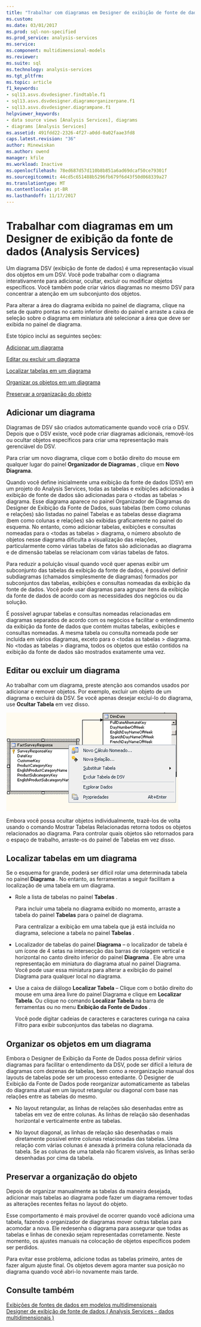 ```yaml
---
title: "Trabalhar com diagramas em Designer de exibição de fonte de dados (Analysis Services) | Microsoft Docs"
ms.custom: 
ms.date: 03/01/2017
ms.prod: sql-non-specified
ms.prod_service: analysis-services
ms.service: 
ms.component: multidimensional-models
ms.reviewer: 
ms.suite: sql
ms.technology: analysis-services
ms.tgt_pltfrm: 
ms.topic: article
f1_keywords:
- sql13.asvs.dsvdesigner.findtable.f1
- sql13.asvs.dsvdesigner.diagramorganizerpane.f1
- sql13.asvs.dsvdesigner.diagrampane.f1
helpviewer_keywords:
- data source views [Analysis Services], diagrams
- diagrams [Analysis Services]
ms.assetid: 491fdd22-2326-4f27-a0dd-0a02faae3fd8
caps.latest.revision: "36"
author: Minewiskan
ms.author: owend
manager: kfile
ms.workload: Inactive
ms.openlocfilehash: 78ed687d57d110b8b851a6ad69dcaf50ce79301f
ms.sourcegitcommit: 44cd5c651488b5296fb679f6d43f50d068339a27
ms.translationtype: MT
ms.contentlocale: pt-BR
ms.lasthandoff: 11/17/2017
---
```

# <a name="work-with-diagrams-in-data-source-view-designer-analysis-services"></a>Trabalhar com diagramas em um Designer de exibição da fonte de dados (Analysis Services)
  Um diagrama DSV (exibição de fonte de dados) é uma representação visual dos objetos em um DSV. Você pode trabalhar com o diagrama interativamente para adicionar, ocultar, excluir ou modificar objetos específicos. Você também pode criar vários diagramas no mesmo DSV para concentrar a atenção em um subconjunto dos objetos.  
  
 Para alterar a área do diagrama exibida no painel de diagrama, clique na seta de quatro pontas no canto inferior direito do painel e arraste a caixa de seleção sobre o diagrama em miniatura até selecionar a área que deve ser exibida no painel de diagrama.  
  
 Este tópico inclui as seguintes seções:  
  
 [Adicionar um diagrama](#bkmk_add)  
  
 [Editar ou excluir um diagrama](#bkmk_edit)  
  
 [Localizar tabelas em um diagrama](#bkmk_findtables)  
  
 [Organizar os objetos em um diagrama](#bkmk_arrangeobjects)  
  
 [Preservar a organização do objeto](#bkmk_preserve)  
  
##  <a name="bkmk_add"></a> Adicionar um diagrama  
 Diagramas de DSV são criados automaticamente quando você cria o DSV. Depois que o DSV existe, você pode criar diagramas adicionais, removê-los ou ocultar objetos específicos para criar uma representação mais gerenciável do DSV.  
  
 Para criar um novo diagrama, clique com o botão direito do mouse em qualquer lugar do painel **Organizador de Diagramas** , clique em **Novo Diagrama**.  
  
 Quando você define inicialmente uma exibição da fonte de dados (DSV) em um projeto do Analysis Services, todas as tabelas e exibições adicionadas à exibição de fonte de dados são adicionadas para o \<todas as tabelas > diagrama. Esse diagrama aparece no painel Organizador de Diagramas do Designer de Exibição da Fonte de Dados, suas tabelas (bem como colunas e relações) são listadas no painel Tabelas e as tabelas desse diagrama (bem como colunas e relações) são exibidas graficamente no painel do esquema. No entanto, como adicionar tabelas, exibições e consultas nomeadas para o \<todas as tabelas > diagrama, o número absoluto de objetos nesse diagrama dificulta a visualização das relações, particularmente como várias tabelas de fatos são adicionadas ao diagrama e de dimensão tabelas se relacionam com várias tabelas de fatos.  
  
 Para reduzir a poluição visual quando você quer apenas exibir um subconjunto das tabelas da exibição da fonte de dados, é possível definir subdiagramas (chamados simplesmente de diagramas) formados por subconjuntos das tabelas, exibições e consultas nomeadas da exibição da fonte de dados. Você pode usar diagramas para agrupar itens da exibição da fonte de dados de acordo com as necessidades dos negócios ou da solução.  
  
 É possível agrupar tabelas e consultas nomeadas relacionadas em diagramas separados de acordo com os negócios e facilitar o entendimento da exibição da fonte de dados que contém muitas tabelas, exibições e consultas nomeadas. A mesma tabela ou consulta nomeada pode ser incluída em vários diagramas, exceto para o \<todas as tabelas > diagrama. No \<todas as tabelas > diagrama, todos os objetos que estão contidos na exibição da fonte de dados são mostrados exatamente uma vez.  
  
##  <a name="bkmk_edit"></a> Editar ou excluir um diagrama  
 Ao trabalhar com um diagrama, preste atenção aos comandos usados por adicionar e remover objetos. Por exemplo, excluir um objeto de um diagrama o excluirá da DSV. Se você apenas desejar excluí-lo do diagrama, use **Ocultar Tabela** em vez disso.  
  
 ![Captura de tela de espaço de trabalho de diagrama, menu de atalho](../../analysis-services/multidimensional-models/media/ssas-olapdsv-diagram.gif "captura de tela de espaço de trabalho de diagrama, menu de atalho")  
  
 Embora você possa ocultar objetos individualmente, trazê-los de volta usando o comando Mostrar Tabelas Relacionadas retorna todos os objetos relacionados ao diagrama. Para controlar quais objetos são retornados para o espaço de trabalho, arraste-os do painel de Tabelas em vez disso.  
  
##  <a name="bkmk_findtables"></a> Localizar tabelas em um diagrama  
 Se o esquema for grande, poderá ser difícil rolar uma determinada tabela no painel **Diagrama** . No entanto, as ferramentas a seguir facilitam a localização de uma tabela em um diagrama.  
  
-   Role a lista de tabelas no painel **Tabelas** .  
  
     Para incluir uma tabela no diagrama exibido no momento, arraste a tabela do painel **Tabelas** para o painel de diagrama.  
  
     Para centralizar a exibição em uma tabela que já está incluída no diagrama, selecione a tabela no painel **Tabelas** .  
  
-   Localizador de tabelas do painel **Diagrama** – o localizador de tabela é um ícone de 4 setas na intersecção das barras de rolagem vertical e horizontal no canto direito inferior do painel **Diagrama** . Ele abre uma representação em miniatura do diagrama atual no painel Diagrama. Você pode usar essa miniatura para alterar a exibição do painel Diagrama para qualquer local no diagrama.  
  
-   Use a caixa de diálogo **Localizar Tabela** – Clique com o botão direito do mouse em uma área livre do painel Diagrama e clique em **Localizar Tabela**. Ou clique no comando **Localizar Tabela** na barra de ferramentas ou no menu **Exibição da Fonte de Dados** .  
  
     Você pode digitar cadeias de caracteres e caracteres curinga na caixa Filtro para exibir subconjuntos das tabelas no diagrama.  
  
##  <a name="bkmk_arrangeobjects"></a> Organizar os objetos em um diagrama  
 Embora o Designer de Exibição da Fonte de Dados possa definir vários diagramas para facilitar o entendimento da DSV, pode ser difícil a leitura de diagramas com dezenas de tabelas, bem como a reorganização manual dos layouts de tabelas pode ser um processo entediante. O Designer de Exibição da Fonte de Dados pode reorganizar automaticamente as tabelas do diagrama atual em um layout retangular ou diagonal com base nas relações entre as tabelas do mesmo.  
  
-   No layout retangular, as linhas de relações são desenhadas entre as tabelas em vez de entre colunas. As linhas de relação são desenhadas horizontal e verticalmente entre as tabelas.  
  
-   No layout diagonal, as linhas de relação são desenhadas o mais diretamente possível entre colunas relacionadas das tabelas. Uma relação com várias colunas é anexada à primeira coluna relacionada da tabela. Se as colunas de uma tabela não ficarem visíveis, as linhas serão desenhadas por cima da tabela.  
  
##  <a name="bkmk_preserve"></a> Preservar a organização do objeto  
 Depois de organizar manualmente as tabelas da maneira desejada, adicionar mais tabelas ao diagrama pode fazer um diagrama remover todas as alterações recentes feitas no layout do objeto.  
  
 Esse comportamento é mais provável de ocorrer quando você adiciona uma tabela, fazendo o organizador de diagramas mover outras tabelas para acomodar a nova. Ele redesenha o diagrama para assegurar que todas as tabelas e linhas de conexão sejam representadas corretamente. Neste momento, os ajustes manuais na colocação de objetos específicos podem ser perdidos.  
  
 Para evitar esse problema, adicione todas as tabelas primeiro, antes de fazer algum ajuste final. Os objetos devem agora manter sua posição no diagrama quando você abri-lo novamente mais tarde.  
  
## <a name="see-also"></a>Consulte também  
 [Exibições de fontes de dados em modelos multidimensionais](../../analysis-services/multidimensional-models/data-source-views-in-multidimensional-models.md)   
 [Designer de exibição de fonte de dados &#40; Analysis Services - dados multidimensionais &#41;](http://msdn.microsoft.com/library/6f40a074-761f-440b-a999-09b755bd86ce)  
  
  
